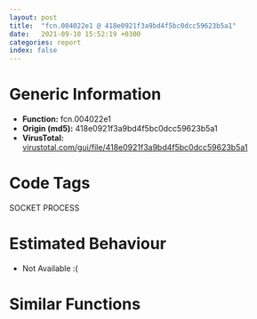 ```yaml
---
layout: post
title:  "fcn.004022e1 @ 418e0921f3a9bd4f5bc0dcc59623b5a1"
date:   2021-09-10 15:52:19 +0300
categories: report
index: false
---
```


# Generic Information
- **Function:** fcn.004022e1
- **Origin (md5):** 418e0921f3a9bd4f5bc0dcc59623b5a1
- **VirusTotal:** [virustotal.com/gui/file/418e0921f3a9bd4f5bc0dcc59623b5a1][virustotal_ref]

# Code Tags
<span class="tag" id="SOCKET">SOCKET</span>
<span class="tag" id="PROCESS">PROCESS</span>


# Estimated Behaviour
<ul><li class="bhv-desc" id="na">Not Available :(</li></ul>

# Similar Functions
<script type="text/javascript" src="https://www.gstatic.com/charts/loader.js"></script>
<script type="text/javascript">

    google.charts.load('current', {'packages':['corechart']});
    google.charts.setOnLoadCallback(drawChart);

    function drawChart() {
    var data = new google.visualization.DataTable();
        data.addColumn('number', 'X');
        data.addColumn('number', 'Y');
        data.addColumn({type: 'string', role: 'tooltip', 'p': {'html': true}});
        data.addColumn({'type': 'string', 'role': 'style'});
        
        data.addRows([
    [0, 0, '<b><a href="/report/fcn.004022e1@418e0921f3a9bd4f5bc0dcc59623b5a1">fcn.004022e1</a><br>@418e0921f3a9bd4f5bc0dcc59623b5a1</b><br>', 'point { fill-color: #e0440e; }'],

        ]);

    var options = {
        title: 'Similarity Plot',
        legend: 'none',
        colors: ['#dedbd9', '#e6693e', '#ec8f6e', '#f3b49f', '#f6c7b6'],
        tooltip: {isHtml: true, trigger: 'both'},
        explorer: {
        actions: ["dragToZoom", "rightClickToReset"],
        },
        chartArea: {
        width: '80%',
        height: '80%'
        },
        width: '100%',
        height: '100%'
    };

    var chart = new google.visualization.ScatterChart(document.getElementById('chart_div'));

    chart.draw(data, options);
    }
    
</script>


<div id="chart_div" style="width: 100%px; height: 100%;"></div>

# Disassembled Code
{% highlight nasm %}

push 0x2a0
push 0x49f2a8
call fcn.0045a6c0
xor esi, esi
mov dword[ebp-0x278], esi
xor eax, eax
and dword[ebp-0x278], eax
inc eax
cmp eax, 5
jl off.b25
cmp dword[ebp-0x278], esi
jge off.b60
mov eax, dword[ebp-0x278]
imul eax, eax, 0xfffffffb
mov dword[ebp-0x278], eax
mov eax, dword[ebp-0x278]
cdq
push 0xd
pop ecx
idiv ecx
test edx, edx
jne off.b88
call dword[sym.imp.KERNEL32.dll_GetCurrentProcess]
mov dword[ebp-0x278], eax
xor eax, eax
and dword[ebp-0x278], eax
inc eax
cmp eax, 0x2d
jl off.b90
cmp dword[ebp-0x278], esi
jge off.b125
mov eax, dword[ebp-0x278]
imul eax, eax, 0xfffffffb
mov dword[ebp-0x278], eax
mov eax, dword[ebp-0x278]
cdq
push 0xd
pop ecx
idiv ecx
test edx, edx
jne off.b153
call dword[sym.imp.KERNEL32.dll_GetCurrentProcess]
mov dword[ebp-0x278], eax
xor eax, eax
and dword[ebp-0x278], eax
inc eax
cmp eax, 0x18
jl off.b155
cmp dword[ebp-0x278], esi
jge off.b190
mov eax, dword[ebp-0x278]
imul eax, eax, 0xfffffffb
mov dword[ebp-0x278], eax
mov eax, dword[ebp-0x278]
cdq
push 0xd
pop ecx
idiv ecx
test edx, edx
jne off.b218
call dword[sym.imp.KERNEL32.dll_GetCurrentProcess]
mov dword[ebp-0x278], eax
xor ecx, ecx
mov eax, ecx
cdq
push 5
pop edi
idiv edi
cmp edx, 2
je off.b246
cmp edx, 3
je off.b246
xor dword[ebp-0x278], ecx
jmp off.b261
mov eax, ecx
imul eax, dword[ebp-0x278]
mov dword[ebp-0x278], eax
inc ecx
cmp ecx, 0x13
jl off.b220
lea eax, [ebp-0x274]
push eax
push 0x487394
call dword[sym.imp.KERNEL32.dll_FindFirstFileW]
xor eax, eax
xor edi, edi
inc edi
mov ecx, eax
and ecx, reloc.WS2_32.dll_accept
jns off.b305
dec ecx
or ecx, 0xfffffffe
inc ecx
cmp ecx, edi
jne off.b317
add dword[ebp-0x278], eax
jmp off.b323
sub dword[ebp-0x278], eax
inc eax
cmp eax, 0x18
jl off.b290
mov eax, 0x48738c
push eax
push eax
call dword[sym.imp.USER32.dll_FindWindowW]
mov ecx, edi
mov eax, edi
push 3
pop esi
lea edx, [eax+ecx]
mov ecx, eax
mov eax, edx
add dword[ebp-0x278], edx
dec esi
jne off.b349
add dword[ebp-0x278], 3
xor eax, eax
and dword[ebp-0x278], eax
inc eax
cmp eax, 0x1d
jl off.b374
cmp dword[ebp-0x278], esi
jge off.b409
mov eax, dword[ebp-0x278]
imul eax, eax, 0xfffffffb
mov dword[ebp-0x278], eax
mov eax, dword[ebp-0x278]
cdq
push 0xd
pop ecx
idiv ecx
test edx, edx
jne off.b437
call dword[sym.imp.KERNEL32.dll_GetCurrentProcess]
mov dword[ebp-0x278], eax
mov eax, esi
cdq
push 3
pop ecx
idiv ecx
cmp edx, edi
jne off.b457
and dword[ebp-0x278], esi
jmp off.b483
mov eax, 1
mov ebx, 2
mov ecx, 3
mov edx, 4
or dword[ebp-0x278], esi
inc esi
cmp esi, 0xd
jl off.b437
and dword[ebp-4], 0
push 7
pop ecx
mov dword[ebp-0x2b0], ecx
and dword[ebp-0x28c], 0
cmp dword[ebp-0x28c], 0xb
jge off.b598
mov eax, dword[ebp-0x28c]
cdq
mov esi, ecx
idiv esi
test edx, edx
jne off.b539
dec dword[ebp-0x2b0]
mov eax, dword[ebp-0x278]
cdq
idiv dword[ebp-0x2b0]
mov dword[ebp-0x278], eax
inc dword[ebp-0x28c]
jmp off.b509
push 0xfffffffffffffffe
pop edi
mov dword[ebp-4], edi
xor ecx, ecx
mov eax, ecx
cdq
push 5
pop esi
idiv esi
cmp edx, 2
je off.b632
cmp edx, 3
je off.b632
xor dword[ebp-0x278], ecx
jmp off.b647
mov eax, ecx
imul eax, dword[ebp-0x278]
mov dword[ebp-0x278], eax
inc ecx
cmp ecx, 8
jl off.b606
lea eax, [ebp-0x274]
push eax
mov ebx, 0x487394
push ebx
mov esi, dword[sym.imp.KERNEL32.dll_FindFirstFileW]
call esi
lea eax, [ebp-0x274]
push eax
push ebx
call esi
xor eax, eax
inc eax
mov ecx, eax
push 4
pop esi
lea edx, [eax+ecx]
mov ecx, eax
mov eax, edx
add dword[ebp-0x278], edx
dec esi
jne off.b692
add dword[ebp-0x278], 4
xor ecx, ecx
mov eax, ecx
cdq
push 5
pop esi
idiv esi
cmp edx, 2
je off.b743
cmp edx, 3
je off.b743
xor dword[ebp-0x278], ecx
jmp off.b758
mov eax, ecx
imul eax, dword[ebp-0x278]
mov dword[ebp-0x278], eax
inc ecx
cmp ecx, 5
jl off.b717
lea eax, [ebp-0x274]
push eax
push 0x487394
call dword[sym.imp.KERNEL32.dll_FindFirstFileW]
xor eax, eax
xor ebx, ebx
inc ebx
mov ecx, eax
and ecx, reloc.WS2_32.dll_accept
jns off.b802
dec ecx
or ecx, 0xfffffffe
inc ecx
cmp ecx, ebx
jne off.b814
add dword[ebp-0x278], eax
jmp off.b820
sub dword[ebp-0x278], eax
inc eax
cmp eax, 7
jl off.b787
mov eax, 0x48738c
push eax
push eax
call dword[sym.imp.USER32.dll_FindWindowW]
xor esi, esi
mov dword[ebp-0x278], esi
jge off.b858
imul esi, esi, 0xfffffffb
mov dword[ebp-0x278], esi
mov eax, esi
cdq
push 0xd
pop ecx
idiv ecx
test edx, edx
jne off.b884
call dword[sym.imp.KERNEL32.dll_GetCurrentProcess]
mov esi, eax
mov dword[ebp-0x278], esi
mov dword[ebp-4], ebx
mov dword[ebp-0x298], 7
and dword[ebp-0x290], 0
cmp dword[ebp-0x290], ebx
jge off.b996
mov eax, dword[ebp-0x290]
cdq
push 7
pop ecx
idiv ecx
test edx, edx
jne off.b934
dec dword[ebp-0x298]
mov eax, esi
cdq
idiv dword[ebp-0x298]
mov esi, eax
mov dword[ebp-0x278], esi
inc dword[ebp-0x290]
jmp off.b904
mov dword[ebp-4], edi
xor eax, eax
and esi, eax
mov dword[ebp-0x278], esi
inc eax
cmp eax, 8
jl off.b1001
test esi, esi
jns off.b1028
imul esi, esi, 0xfffffffb
mov dword[ebp-0x278], esi
mov eax, esi
cdq
push 0xd
pop ecx
idiv ecx
test edx, edx
jne off.b1054
call dword[sym.imp.KERNEL32.dll_GetCurrentProcess]
mov esi, eax
mov dword[ebp-0x278], esi
mov dword[ebp-4], 2
push 7
pop ecx
mov dword[ebp-0x2ac], ecx
and dword[ebp-0x294], 0
cmp dword[ebp-0x294], 0
jge off.b1169
mov eax, dword[ebp-0x294]
cdq
mov ebx, ecx
idiv ebx
test edx, edx
jne off.b1107
dec dword[ebp-0x2ac]
mov eax, esi
cdq
idiv dword[ebp-0x2ac]
mov esi, eax
mov dword[ebp-0x278], esi
inc dword[ebp-0x294]
jmp off.b1077
mov dword[ebp-4], edi
xor eax, eax
inc eax
mov edx, eax
push 7
pop ebx
lea ecx, [eax+edx]
mov edx, eax
mov eax, ecx
add esi, ecx
mov dword[ebp-0x278], esi
dec ebx
jne off.b1180
add esi, 7
mov dword[ebp-0x278], esi
xor eax, eax
mov ecx, eax
and ecx, reloc.WS2_32.dll_accept
jns off.b1224
dec ecx
or ecx, 0xfffffffe
inc ecx
cmp ecx, 1
jne off.b1233
add esi, eax
jmp off.b1235
sub esi, eax
mov dword[ebp-0x278], esi
inc eax
cmp eax, 3
jl off.b1209
mov ebx, 0x48738c
push ebx
push ebx
call dword[sym.imp.USER32.dll_FindWindowW]
lea eax, [ebp-0x274]
push eax
push 0x487394
call dword[sym.imp.KERNEL32.dll_FindFirstFileW]
mov dword[ebp-0x278], esi
push ebx
push ebx
call dword[sym.imp.USER32.dll_FindWindowW]
xor eax, eax
and dword[ebp-0x278], eax
inc eax
cmp eax, 5
jl off.b1294
xor esi, esi
cmp dword[ebp-0x278], esi
jge off.b1331
mov eax, dword[ebp-0x278]
imul eax, eax, 0xfffffffb
mov dword[ebp-0x278], eax
mov eax, dword[ebp-0x278]
cdq
push 0xd
pop ecx
idiv ecx
test edx, edx
jne off.b1359
call dword[sym.imp.KERNEL32.dll_GetCurrentProcess]
mov dword[ebp-0x278], eax
xor eax, eax
and dword[ebp-0x278], eax
inc eax
cmp eax, 3
jl off.b1361
cmp dword[ebp-0x278], esi
jge off.b1396
mov eax, dword[ebp-0x278]
imul eax, eax, 0xfffffffb
mov dword[ebp-0x278], eax
mov eax, dword[ebp-0x278]
cdq
push 0xd
pop ecx
idiv ecx
test edx, edx
jne off.b1424
call dword[sym.imp.KERNEL32.dll_GetCurrentProcess]
mov dword[ebp-0x278], eax
xor eax, eax
and dword[ebp-0x278], eax
inc eax
cmp eax, 4
jl off.b1426
cmp dword[ebp-0x278], esi
jge off.b1461
mov eax, dword[ebp-0x278]
imul eax, eax, 0xfffffffb
mov dword[ebp-0x278], eax
mov eax, dword[ebp-0x278]
cdq
push 0xd
pop ecx
idiv ecx
test edx, edx
jne off.b1489
call dword[sym.imp.KERNEL32.dll_GetCurrentProcess]
mov dword[ebp-0x278], eax
xor eax, eax
inc eax
mov edx, eax
push 7
pop esi
lea ecx, [eax+edx]
mov edx, eax
mov eax, ecx
add dword[ebp-0x278], ecx
dec esi
jne off.b1497
push 7
pop esi
add dword[ebp-0x278], esi
add dword[ebp-0x278], 2
inc dword[ebp-0x278]
xor ecx, ecx
xor dword[ebp-0x278], ecx
jge off.b1551
neg dword[ebp-0x278]
mov eax, dword[ebp-0x278]
cdq
mov ebx, esi
idiv ebx
test edx, edx
jne off.b1572
and dword[ebp-0x278], edx
inc ecx
cmp ecx, esi
jl off.b1537
add dword[ebp-0x278], 2
inc dword[ebp-0x278]
push 3
pop ecx
mov dword[ebp-4], ecx
mov dword[ebp-0x2a4], esi
and dword[ebp-0x288], 0
cmp dword[ebp-0x288], ecx
jge off.b1700
mov eax, dword[ebp-0x288]
cdq
mov ebx, esi
idiv ebx
test edx, edx
jne off.b1638
dec dword[ebp-0x2a4]
mov eax, dword[ebp-0x278]
cdq
idiv dword[ebp-0x2a4]
mov dword[ebp-0x278], eax
inc dword[ebp-0x288]
jmp off.b1609
mov dword[ebp-4], edi
xor eax, eax
inc eax
mov edx, eax
push 6
pop esi
lea ecx, [eax+edx]
mov edx, eax
mov eax, ecx
add dword[ebp-0x278], ecx
dec esi
jne off.b1711
add dword[ebp-0x278], 6
xor eax, eax
push 4
pop esi
mov ecx, eax
and ecx, reloc.WS2_32.dll_accept
jns off.b1754
dec ecx
or ecx, 0xfffffffe
inc ecx
cmp ecx, 1
jne off.b1767
add dword[ebp-0x278], eax
jmp off.b1773
sub dword[ebp-0x278], eax
inc eax
cmp eax, esi
jl off.b1739
mov eax, 0x48738c
push eax
push eax
call dword[sym.imp.USER32.dll_FindWindowW]
mov dword[ebp-4], esi
push 7
pop ebx
mov dword[ebp-0x29c], ebx
and dword[ebp-0x280], 0
cmp dword[ebp-0x280], 1
jge off.b1867
mov eax, dword[ebp-0x280]
cdq
mov ecx, ebx
idiv ecx
test edx, edx
jne off.b1840
dec dword[ebp-0x29c]
mov eax, dword[ebp-0x278]
cdq
idiv dword[ebp-0x29c]
mov dword[ebp-0x278], eax
inc dword[ebp-0x280]
jmp off.b1810
mov dword[ebp-4], edi
jmp off.b1912
xor ecx, ecx
xor dword[ebp-0x278], ecx
jge off.b1928
neg dword[ebp-0x278]
mov eax, dword[ebp-0x278]
cdq
mov esi, ebx
idiv esi
test edx, edx
jne off.b1949
and dword[ebp-0x278], edx
inc ecx
push 5
pop eax
cmp ecx, eax
jl off.b1914

{% endhighlight %}

[virustotal_ref]: https://www.virustotal.com/gui/file/418e0921f3a9bd4f5bc0dcc59623b5a1